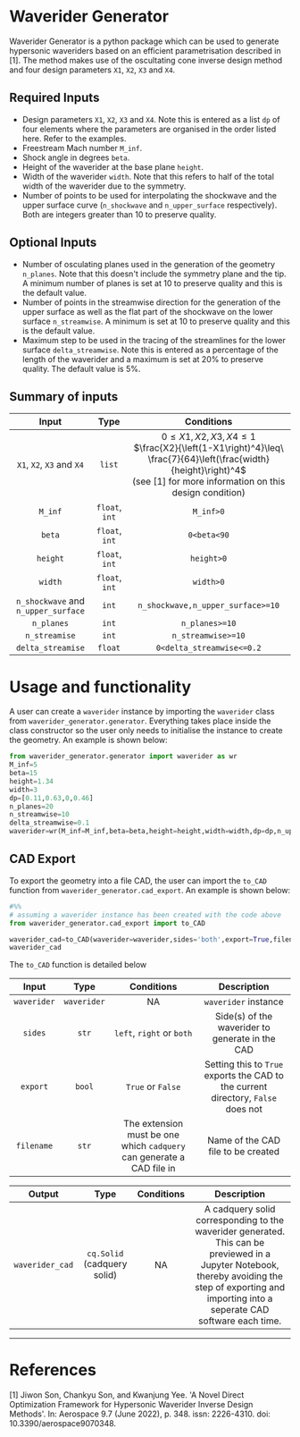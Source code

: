 # Waverider Generator

Waverider Generator is a python package which can be used to generate hypersonic waveriders based on an efficient parametrisation described in [1].
The method makes use of the oscultating cone inverse design method and four design parameters `X1`, `X2`, `X3` and `X4`.
## Required Inputs
- Design parameters `X1`, `X2`, `X3` and `X4`. Note this is entered as a list `dp` of four elements where the parameters are organised in the order listed here. Refer to the examples.
- Freestream Mach number `M_inf`.
- Shock angle in degrees `beta`.
- Height of the waverider at the base plane `height`.
- Width of the waverider `width`. Note that this refers to half of the total width of the waverider due to the symmetry.
- Number of points to be used for interpolating the shockwave and the upper surface curve (`n_shockwave` and `n_upper_surface` respectively). Both are integers greater than 10 to preserve quality.
## Optional Inputs
- Number of osculating planes used in the generation of the geometry `n_planes`. Note that this doesn't include the symmetry plane and the tip. A minimum number of planes is set at 10 to preserve quality and this is the default value.
- Number of points in the streamwise direction for the generation of the upper surface as well as the flat part of the shockwave on the lower surface `n_streamwise`. A minimum is set at 10 to preserve quality and this is the default value.
- Maximum step to be used in the tracing of the streamlines for the lower surface `delta_streamwise`. Note this is entered as a percentage of the length of the waverider and a maximum is set at 20% to preserve quality. The default value is 5%.

## Summary of inputs
|Input|Type|Conditions|
|:-------------:|:--------------:|:--------------:|
| `X1`, `X2`, `X3` and `X4` | `list` | $0\leq X1,X2,X3,X4 \leq 1$ <br> $\frac{X2}{\left(1-X1\right)^4}\leq\ \frac{7}{64}\left(\frac{width}{height}\right)^4$<br>(see [1] for more information on this design condition) |
| `M_inf` | `float`, `int` | `M_inf>0` |
|`beta`| `float`, `int`| `0<beta<90`|
|`height`| `float`, `int`| `height>0`|
|`width`| `float`, `int`| `width>0`|
|`n_shockwave` and `n_upper_surface`| `int`| `n_shockwave,n_upper_surface>=10`
|`n_planes`|`int`|`n_planes>=10`|
|`n_streamise`|`int`|`n_streamwise>=10`|
|`delta_streamise`|`float`|`0<delta_streamwise<=0.2`|

# Usage and functionality

A user can create a `waverider` instance by importing the `waverider` class from `waverider_generator.generator`. Everything takes place inside the class constructor so the user only needs to initialise the instance to create the geometry. An example is shown below: <br>
```python
from waverider_generator.generator import waverider as wr
M_inf=5
beta=15
height=1.34
width=3
dp=[0.11,0.63,0,0.46]
n_planes=20
n_streamwise=10
delta_streamwise=0.1
waverider=wr(M_inf=M_inf,beta=beta,height=height,width=width,dp=dp,n_upper_surface=10000,n_shockwave=10000,n_planes=n_planes,n_streamwise=n_streamwise,delta_streamise=delta_streamwise)
```
## CAD Export
To export the geometry into a file CAD, the user can import the `to_CAD` function from `waverider_generator.cad_export`. An example is shown below: <br>

```python
#%%
# assuming a waverider instance has been created with the code above
from waverider_generator.cad_export import to_CAD

waverider_cad=to_CAD(waverider=waverider,sides='both',export=True,filename='waverider.step')
waverider_cad
```

The `to_CAD` function is detailed below

|Input|Type|Conditions|Description|
|:-------------:|:--------------:|:--------------:|:--------------:|
| `waverider` | `waverider` | NA|`waverider` instance|
| `sides`| `str` | `left`, `right` or `both` <br> | Side(s) of the waverider to generate in the CAD|
|`export`| `bool` |`True` or `False`| Setting this to `True` exports the CAD to the current directory, `False` does not|
|`filename`| `str`| The extension must be one which `cadquery` can generate a CAD file in| Name of the CAD file to be created|

|Output|Type|Conditions|Description|
|:-------------:|:--------------:|:--------------:|:--------------:|
`waverider_cad`| `cq.Solid` (cadquery solid) | NA | A cadquery solid corresponding to the waverider generated. This can be previewed in a Jupyter Notebook, thereby avoiding the step of exporting and importing into a seperate CAD software each time.|

-----------
# References

[1] Jiwon Son, Chankyu Son, and Kwanjung Yee. 
'A Novel Direct Optimization Framework for Hypersonic Waverider Inverse Design Methods'.
In: Aerospace 9.7 (June 2022), p. 348. issn: 2226-4310. doi: 10.3390/aerospace9070348.
